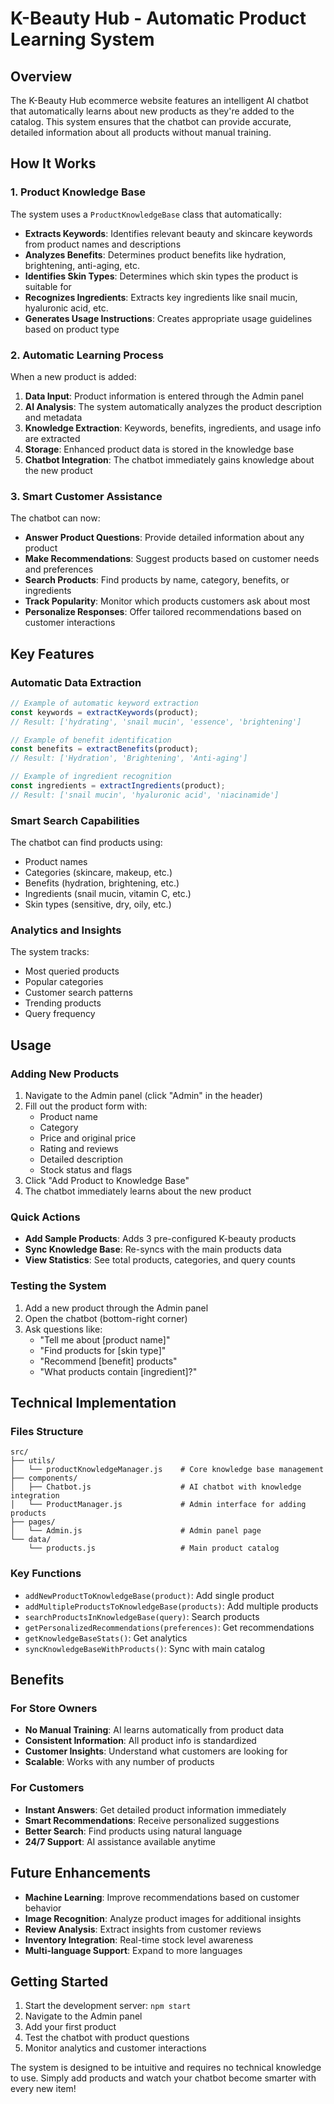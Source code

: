 # K-Beauty Hub - Automatic Product Learning System

## Overview

The K-Beauty Hub ecommerce website features an intelligent AI chatbot that automatically learns about new products as they're added to the catalog. This system ensures that the chatbot can provide accurate, detailed information about all products without manual training.

## How It Works

### 1. Product Knowledge Base

The system uses a `ProductKnowledgeBase` class that automatically:

- **Extracts Keywords**: Identifies relevant beauty and skincare keywords from product names and descriptions
- **Analyzes Benefits**: Determines product benefits like hydration, brightening, anti-aging, etc.
- **Identifies Skin Types**: Determines which skin types the product is suitable for
- **Recognizes Ingredients**: Extracts key ingredients like snail mucin, hyaluronic acid, etc.
- **Generates Usage Instructions**: Creates appropriate usage guidelines based on product type

### 2. Automatic Learning Process

When a new product is added:

1. **Data Input**: Product information is entered through the Admin panel
2. **AI Analysis**: The system automatically analyzes the product description and metadata
3. **Knowledge Extraction**: Keywords, benefits, ingredients, and usage info are extracted
4. **Storage**: Enhanced product data is stored in the knowledge base
5. **Chatbot Integration**: The chatbot immediately gains knowledge about the new product

### 3. Smart Customer Assistance

The chatbot can now:

- **Answer Product Questions**: Provide detailed information about any product
- **Make Recommendations**: Suggest products based on customer needs and preferences
- **Search Products**: Find products by name, category, benefits, or ingredients
- **Track Popularity**: Monitor which products customers ask about most
- **Personalize Responses**: Offer tailored recommendations based on customer interactions

## Key Features

### Automatic Data Extraction

```javascript
// Example of automatic keyword extraction
const keywords = extractKeywords(product);
// Result: ['hydrating', 'snail mucin', 'essence', 'brightening']

// Example of benefit identification
const benefits = extractBenefits(product);
// Result: ['Hydration', 'Brightening', 'Anti-aging']

// Example of ingredient recognition
const ingredients = extractIngredients(product);
// Result: ['snail mucin', 'hyaluronic acid', 'niacinamide']
```

### Smart Search Capabilities

The chatbot can find products using:
- Product names
- Categories (skincare, makeup, etc.)
- Benefits (hydration, brightening, etc.)
- Ingredients (snail mucin, vitamin C, etc.)
- Skin types (sensitive, dry, oily, etc.)

### Analytics and Insights

The system tracks:
- Most queried products
- Popular categories
- Customer search patterns
- Trending products
- Query frequency

## Usage

### Adding New Products

1. Navigate to the Admin panel (click "Admin" in the header)
2. Fill out the product form with:
   - Product name
   - Category
   - Price and original price
   - Rating and reviews
   - Detailed description
   - Stock status and flags
3. Click "Add Product to Knowledge Base"
4. The chatbot immediately learns about the new product

### Quick Actions

- **Add Sample Products**: Adds 3 pre-configured K-beauty products
- **Sync Knowledge Base**: Re-syncs with the main products data
- **View Statistics**: See total products, categories, and query counts

### Testing the System

1. Add a new product through the Admin panel
2. Open the chatbot (bottom-right corner)
3. Ask questions like:
   - "Tell me about [product name]"
   - "Find products for [skin type]"
   - "Recommend [benefit] products"
   - "What products contain [ingredient]?"

## Technical Implementation

### Files Structure

```
src/
├── utils/
│   └── productKnowledgeManager.js    # Core knowledge base management
├── components/
│   ├── Chatbot.js                    # AI chatbot with knowledge integration
│   └── ProductManager.js             # Admin interface for adding products
├── pages/
│   └── Admin.js                      # Admin panel page
└── data/
    └── products.js                   # Main product catalog
```

### Key Functions

- `addNewProductToKnowledgeBase(product)`: Add single product
- `addMultipleProductsToKnowledgeBase(products)`: Add multiple products
- `searchProductsInKnowledgeBase(query)`: Search products
- `getPersonalizedRecommendations(preferences)`: Get recommendations
- `getKnowledgeBaseStats()`: Get analytics
- `syncKnowledgeBaseWithProducts()`: Sync with main catalog

## Benefits

### For Store Owners
- **No Manual Training**: AI learns automatically from product data
- **Consistent Information**: All product info is standardized
- **Customer Insights**: Understand what customers are looking for
- **Scalable**: Works with any number of products

### For Customers
- **Instant Answers**: Get detailed product information immediately
- **Smart Recommendations**: Receive personalized suggestions
- **Better Search**: Find products using natural language
- **24/7 Support**: AI assistance available anytime

## Future Enhancements

- **Machine Learning**: Improve recommendations based on customer behavior
- **Image Recognition**: Analyze product images for additional insights
- **Review Analysis**: Extract insights from customer reviews
- **Inventory Integration**: Real-time stock level awareness
- **Multi-language Support**: Expand to more languages

## Getting Started

1. Start the development server: `npm start`
2. Navigate to the Admin panel
3. Add your first product
4. Test the chatbot with product questions
5. Monitor analytics and customer interactions

The system is designed to be intuitive and requires no technical knowledge to use. Simply add products and watch your chatbot become smarter with every new item! 